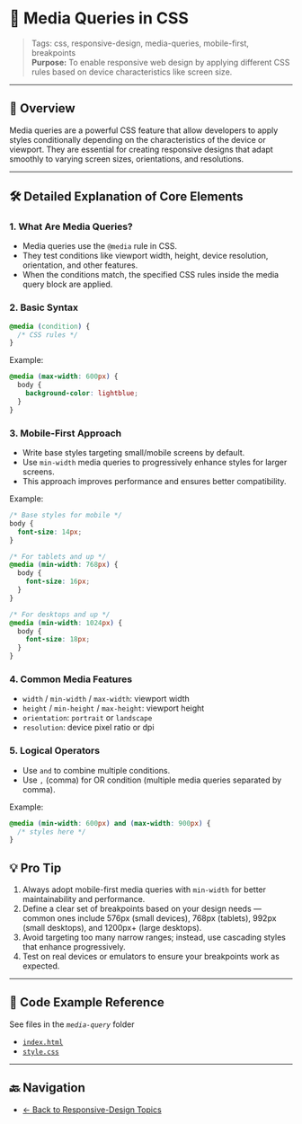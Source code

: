 # 📱 Media Queries in CSS

> Tags: css, responsive-design, media-queries, mobile-first, breakpoints  
> **Purpose:** To enable responsive web design by applying different CSS rules based on device characteristics like screen size.

---

## 📖 Overview

Media queries are a powerful CSS feature that allow developers to apply styles conditionally depending on the characteristics of the device or viewport. They are essential for creating responsive designs that adapt smoothly to varying screen sizes, orientations, and resolutions.

---

## 🛠️ Detailed Explanation of Core Elements

### 1. What Are Media Queries?

- Media queries use the `@media` rule in CSS.
- They test conditions like viewport width, height, device resolution, orientation, and other features.
- When the conditions match, the specified CSS rules inside the media query block are applied.

### 2. Basic Syntax

```css
@media (condition) {
  /* CSS rules */
}
```

Example:

```css
@media (max-width: 600px) {
  body {
    background-color: lightblue;
  }
}
```

### 3. Mobile-First Approach

- Write base styles targeting small/mobile screens by default.
- Use `min-width` media queries to progressively enhance styles for larger screens.
- This approach improves performance and ensures better compatibility.

Example:

```css
/* Base styles for mobile */
body {
  font-size: 14px;
}

/* For tablets and up */
@media (min-width: 768px) {
  body {
    font-size: 16px;
  }
}

/* For desktops and up */
@media (min-width: 1024px) {
  body {
    font-size: 18px;
  }
}
```

### 4. Common Media Features

- `width` / `min-width` / `max-width`: viewport width
- `height` / `min-height` / `max-height`: viewport height
- `orientation`: `portrait` or `landscape`
- `resolution`: device pixel ratio or dpi

### 5. Logical Operators

- Use `and` to combine multiple conditions.
- Use `,` (comma) for OR condition (multiple media queries separated by comma).

Example:

```css
@media (min-width: 600px) and (max-width: 900px) {
  /* styles here */
}
```

## 💡 Pro Tip

1. Always adopt mobile-first media queries with `min-width` for better maintainability and performance.
2. Define a clear set of breakpoints based on your design needs — common ones include 576px (small devices), 768px (tablets), 992px (small desktops), and 1200px+ (large desktops).
3. Avoid targeting too many narrow ranges; instead, use cascading styles that enhance progressively.
4. Test on real devices or emulators to ensure your breakpoints work as expected.

---

## 🧪 Code Example Reference

See files in the _`media-query`_ folder

- [`index.html`](index.html)  
- [`style.css`](style.css)

---

## 🔙 Navigation

- [← Back to Responsive-Design Topics](../README.md)
